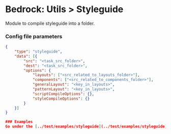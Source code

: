 # Bedrock: Utils > Styleguide

Module to compile styleguide into a folder.

### Config file parameters
```json
{
    "type": "styleguide",
    "data": [{
        "src": "<task_src_folder>",
        "dest": "<task_src_folder>",
        "options": {
            "layouts": ["<src_related_to_layouts_folder>"],
            "components": ["<src_related_to_components_folder>"],
            "generalLayout": "<key_in_layouts>",
            "patternLayout": "<key_in_layouts>",
            "scriptCompileOptions": {},
            "styleCompileOptions": {}
        }
    }]
}

### Examples
Go under the [../test/examples/styleguide](../test/examples/styleguide) folder and check the `*.json`.
